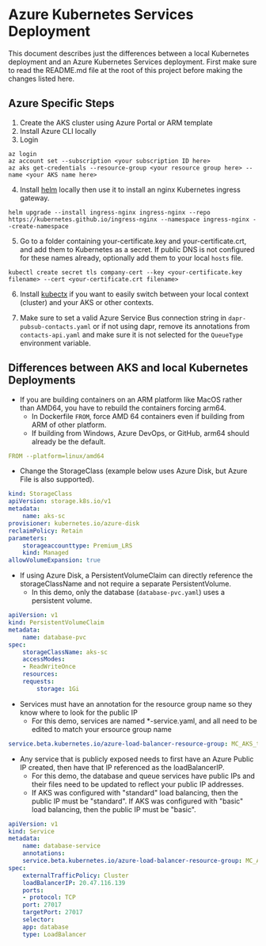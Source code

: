 # Azure Kubernetes Services Deployment

This document describes just the differences between a local Kubernetes deployment and an Azure Kubernetes Services deployment.  First make sure to read the README.md file at the root of this project before making the changes listed here.

## Azure Specific Steps

1) Create the AKS cluster using Azure Portal or ARM template
2) Install Azure CLI locally
3) Login

```
az login
az account set --subscription <your subscription ID here>
az aks get-credentials --resource-group <your resource group here> --name <your AKS name here>
```

4) Install [helm](https://helm.sh/docs/intro/install/) locally then use it to install an nginx Kubernetes ingress gateway.

```
helm upgrade --install ingress-nginx ingress-nginx --repo https://kubernetes.github.io/ingress-nginx --namespace ingress-nginx --create-namespace
```

5) Go to a folder containing your-certificate.key and your-certificate.crt, and add them to Kubernetes as a secret.  If public DNS is not configured for these names already, optionally add them to your local `hosts` file.

```
kubectl create secret tls company-cert --key <your-certificate.key filename> --cert <your-certificate.crt filename>
```

6) Install [kubectx](https://github.com/ahmetb/kubectx) if you want to easily switch between your local context (cluster) and your AKS or other contexts.

7) Make sure to set a valid Azure Service Bus connection string in `dapr-pubsub-contacts.yaml` or if not using dapr, remove its annotations from `contacts-api.yaml` and make sure it is not selected for the `QueueType` environment variable.

## Differences between AKS and local Kubernetes Deployments

* If you are building containers on an ARM platform like MacOS rather than AMD64, you have to rebuild the containers forcing arm64.
  * In Dockerfile `FROM`, force AMD 64 containers even if building from ARM of other platform.
  * If building from Windows, Azure DevOps, or GitHub, arm64 should already be the default.
  
```yaml
FROM --platform=linux/amd64
```

* Change the StorageClass (example below uses Azure Disk, but Azure File is also supported).

```yaml
kind: StorageClass
apiVersion: storage.k8s.io/v1
metadata:
    name: aks-sc
provisioner: kubernetes.io/azure-disk
reclaimPolicy: Retain
parameters:
    storageaccounttype: Premium_LRS
    kind: Managed
allowVolumeExpansion: true
```

* If using Azure Disk, a PersistentVolumeClaim can directly reference the storageClassName and not require a separate PersistentVolume.
  * In this demo, only the database (`database-pvc.yaml`) uses a persistent volume.

```yaml
apiVersion: v1
kind: PersistentVolumeClaim
metadata:
    name: database-pvc
spec:
    storageClassName: aks-sc
    accessModes:
    - ReadWriteOnce
    resources:
    requests:
        storage: 1Gi
```

* Services must have an annotation for the resource group name so they know where to look for the public IP
  * For this demo, services are named *-service.yaml, and all need to be edited to match your ersource group name

```yaml
service.beta.kubernetes.io/azure-load-balancer-resource-group: MC_AKS_testing_westus
```

* Any service that is publicly exposed needs to first have an Azure Public IP created, then have that IP referenced as the loadBalancerIP.
  * For this demo, the database and queue services have public IPs and their files need to be updated to reflect your public IP addresses.
  * If AKS was configured with "standard" load balancing, then the public IP must be "standard".  If AKS was configured with "basic" load balancing, then the public IP must be "basic".

```yaml
apiVersion: v1
kind: Service
metadata:
    name: database-service
    annotations:
    service.beta.kubernetes.io/azure-load-balancer-resource-group: MC_AKS_testing_westus  
spec:
    externalTrafficPolicy: Cluster
    loadBalancerIP: 20.47.116.139
    ports:
    - protocol: TCP
    port: 27017
    targetPort: 27017
    selector:
    app: database
    type: LoadBalancer
```
